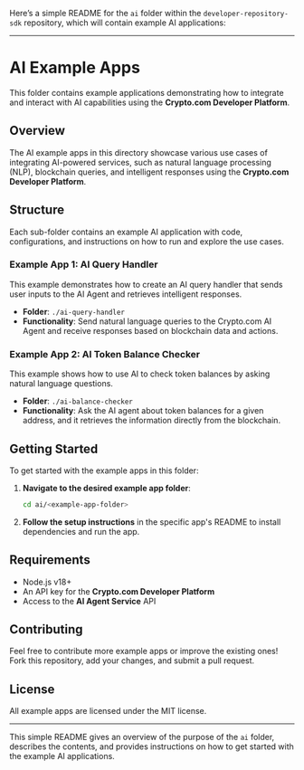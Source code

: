 Here’s a simple README for the `ai` folder within the `developer-repository-sdk` repository, which will contain example AI applications:

---

# AI Example Apps

This folder contains example applications demonstrating how to integrate and interact with AI capabilities using the **Crypto.com Developer Platform**.

## Overview

The AI example apps in this directory showcase various use cases of integrating AI-powered services, such as natural language processing (NLP), blockchain queries, and intelligent responses using the **Crypto.com Developer Platform**.

## Structure

Each sub-folder contains an example AI application with code, configurations, and instructions on how to run and explore the use cases.

### Example App 1: AI Query Handler

This example demonstrates how to create an AI query handler that sends user inputs to the AI Agent and retrieves intelligent responses.

- **Folder**: `./ai-query-handler`
- **Functionality**: Send natural language queries to the Crypto.com AI Agent and receive responses based on blockchain data and actions.

### Example App 2: AI Token Balance Checker

This example shows how to use AI to check token balances by asking natural language questions.

- **Folder**: `./ai-balance-checker`
- **Functionality**: Ask the AI agent about token balances for a given address, and it retrieves the information directly from the blockchain.

## Getting Started

To get started with the example apps in this folder:

1. **Navigate to the desired example app folder**:

   ```bash
   cd ai/<example-app-folder>
   ```

2. **Follow the setup instructions** in the specific app's README to install dependencies and run the app.

## Requirements

- Node.js v18+
- An API key for the **Crypto.com Developer Platform**
- Access to the **AI Agent Service** API

## Contributing

Feel free to contribute more example apps or improve the existing ones! Fork this repository, add your changes, and submit a pull request.

## License

All example apps are licensed under the MIT license.

---

This simple README gives an overview of the purpose of the `ai` folder, describes the contents, and provides instructions on how to get started with the example AI applications.
